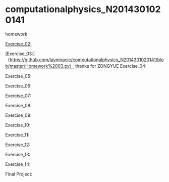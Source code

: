 # computationalphysics_N2014301020141
homework

[Exercise_02:](https://github.com/laymiracle/computationalphysics_N2014301020141/blob/master/lijinhong.py)

[Exercise_03:]（https://github.com/laymiracle/computationalphysics_N2014301020141/blob/master/Homework%2003.py）
thanks for ZONGYUE
Exercise_04:

Exercise_05:

Exercise_06:

Exercise_07:

Exercise_08:

Exercise_09:

Exercise_10:

Exercise_11:

Exercise_12:

Exercise_13:

Exercise_14:

Final Project:
